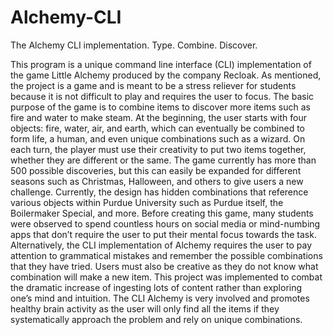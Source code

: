 # Alchemy-CLI
The Alchemy CLI implementation. Type. Combine. Discover. 

This program is a unique command line interface (CLI) implementation of the game Little Alchemy produced by the company Recloak. As mentioned, the project is a game and is meant to be a stress reliever for students because it is not difficult to play and requires the user to focus. The basic purpose of the game is to combine items to discover more items such as fire and water to make steam. At the beginning, the user starts with four objects: fire, water, air, and earth, which can eventually be combined to form life, a human, and even unique combinations such as a wizard. On each turn, the player must use their creativity to put two items together, whether they are different or the same. The game currently has more than 500 possible discoveries, but this can easily be expanded for different seasons such as Christmas, Halloween, and others to give users a new challenge. Currently, the design has hidden combinations that reference various objects within Purdue University such as Purdue itself, the Boilermaker Special, and more. Before creating this game, many students were observed to spend countless hours on social media or mind-numbing apps that don’t require the user to put their mental focus towards the task. Alternatively, the CLI implementation of Alchemy requires the user to pay attention to grammatical mistakes and remember the possible combinations that they have tried. Users must also be creative as they do not know what combination will make a new item. This project was implemented to combat the dramatic increase of ingesting lots of content rather than exploring one’s mind and intuition. The CLI Alchemy is very involved and promotes healthy brain activity as the user will only find all the items if they systematically approach the problem and rely on unique combinations. 
